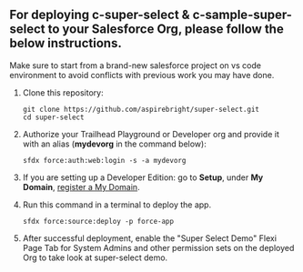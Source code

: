 ## For deploying c-super-select & c-sample-super-select to your Salesforce Org, please follow the below instructions.

Make sure to start from a brand-new salesforce project on vs code environment to avoid conflicts with previous work you may have done.

1. Clone this repository:

    ```
    git clone https://github.com/aspirebright/super-select.git
    cd super-select
    ```

2. Authorize your Trailhead Playground or Developer org and provide it with an alias (**mydevorg** in the command below):

    ```
    sfdx force:auth:web:login -s -a mydevorg
    ```

3. If you are setting up a Developer Edition: go to **Setup**, under **My Domain**, [register a My Domain](https://help.salesforce.com/articleView?id=domain_name_setup.htm&type=5).

4. Run this command in a terminal to deploy the app.

    ```
    sfdx force:source:deploy -p force-app
    ```

5. After successful deployment, enable the "Super Select Demo" Flexi Page Tab for System Admins and other permission sets on the deployed Org to take look at super-select demo.
